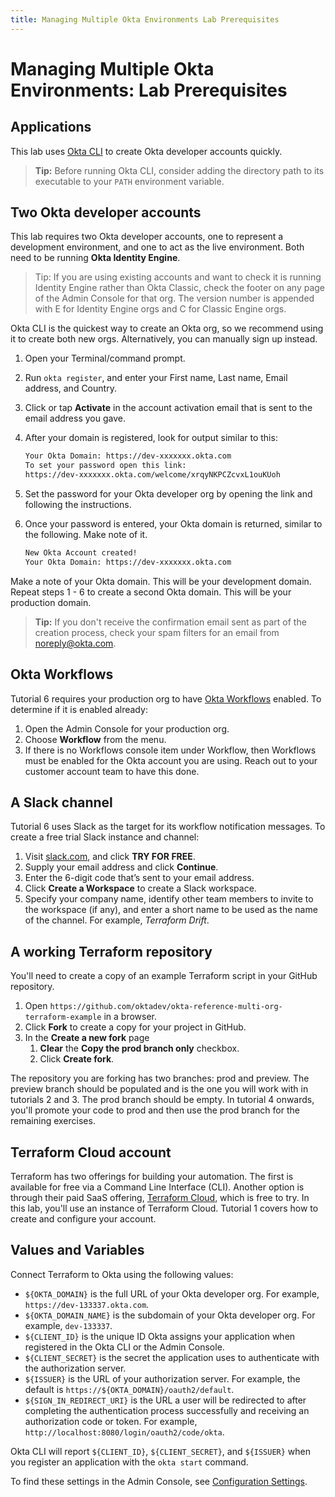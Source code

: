 ```yaml
---
title: Managing Multiple Okta Environments Lab Prerequisites
---
```


# Managing Multiple Okta Environments: Lab Prerequisites

## Applications

This lab uses [Okta CLI](https://cli.okta.com/) to create Okta developer accounts quickly.

> **Tip:** Before running Okta CLI, consider adding the directory path to its executable to your `PATH` environment variable.

## Two Okta developer accounts

This lab requires two Okta developer accounts, one to represent a development environment, and one to act as the live environment. Both need to be running **Okta Identity Engine**.

> Tip: If you are using existing accounts and want to check it is running Identity Engine rather than Okta Classic, check the footer on any page of the Admin Console for that org. The version number is appended with E for Identity Engine orgs and C for Classic Engine orgs.

Okta CLI is the quickest way to create an Okta org, so we recommend using it to create both new orgs. Alternatively, you can manually sign up instead.

1. Open your Terminal/command prompt.
2. Run `okta register`, and enter your First name, Last name, Email address, and Country.
3. Click or tap **Activate** in the account activation email that is sent to the email address you gave.
4. After your domain is registered, look for output similar to this:

   ```txt
   Your Okta Domain: https://dev-xxxxxxx.okta.com
   To set your password open this link:
   https://dev-xxxxxxx.okta.com/welcome/xrqyNKPCZcvxL1ouKUoh
   ```

5. Set the password for your Okta developer org by opening the link and following the instructions.
6. Once your password is entered, your Okta domain is returned, similar to the following. Make note of it.

   ```txt
   New Okta Account created!
   Your Okta Domain: https://dev-xxxxxxx.okta.com
   ```

Make a note of your Okta domain. This will be your development domain.
Repeat steps 1 - 6 to create a second Okta domain. This will be your production domain.

> **Tip:** If you don't receive the confirmation email sent as part of the creation process, check your spam filters for an email from noreply@okta.com.

## Okta Workflows

Tutorial 6 requires your production org to have [Okta Workflows](https://www.okta.com/platform/workflows/) enabled. To determine if it is enabled already:

1. Open the Admin Console for your production org.
2. Choose **Workflow** from the menu.
3. If there is no Workflows console item under Workflow, then Workflows must be enabled for the Okta account you are using. Reach out to your customer account team to have this done.

## A Slack channel

Tutorial 6 uses Slack as the target for its workflow notification messages. To create a free trial Slack instance and channel:

1. Visit [slack.com](https://slack.com), and click **TRY FOR FREE**.
2. Supply your email address and click **Continue**.
3. Enter the 6-digit code that’s sent to your email address.
4. Click **Create a Workspace** to create a Slack workspace.
5. Specify your company name, identify other team members to invite to the workspace (if any), and enter a short name to be used as the name of the channel. For example, _Terraform Drift_.

## A working Terraform repository

You'll need to create a copy of an example Terraform script in your GitHub repository.

1. Open `https://github.com/oktadev/okta-reference-multi-org-terraform-example` in a browser.
2. Click **Fork** to create a copy for your project in GitHub.
3. In the **Create a new fork** page
   1. **Clear** the **Copy the prod branch only** checkbox.
   1. Click **Create fork**.

The repository you are forking has two branches: prod and preview. The preview branch should be populated and is the one you will work with in tutorials 2 and 3. The prod branch should be empty. In tutorial 4 onwards, you'll promote your code to prod and then use the prod branch for the remaining exercises.

## Terraform Cloud account

Terraform has two offerings for building your automation. The first is available for free via a Command Line Interface (CLI). Another option is through their paid SaaS offering, [Terraform Cloud](https://cloud.hashicorp.com/products/terraform), which is free to try. In this lab, you'll use an instance of Terraform Cloud. Tutorial 1 covers how to create and configure your account.

## Values and Variables

Connect Terraform to Okta using the following values:

* `${OKTA_DOMAIN}` is the full URL of your Okta developer org.
   For example, `https://dev-133337.okta.com`.
* `${OKTA_DOMAIN_NAME}` is the subdomain of your Okta developer org.
   For example, `dev-133337`.
* `${CLIENT_ID}` is the unique ID Okta assigns your application when registered in the Okta CLI or the Admin Console.
* `${CLIENT_SECRET}` is the secret the application uses to authenticate with the authorization server.
* `${ISSUER}` is the URL of your authorization server.
   For example, the default is `https://${OKTA_DOMAIN}/oauth2/default`.
* `${SIGN_IN_REDIRECT_URI}` is the URL a user will be redirected to after completing the authentication process successfully and receiving an authorization code or token.
   For example, `http://localhost:8080/login/oauth2/code/okta`.

Okta CLI will report `${CLIENT_ID}`, `${CLIENT_SECRET}`, and `${ISSUER}` when you register an application with the `okta start` command.

To find these settings in the Admin Console, see [Configuration Settings](/docs/guides/oie-embedded-common-download-setup-app/java/main/#configuration-settings).
